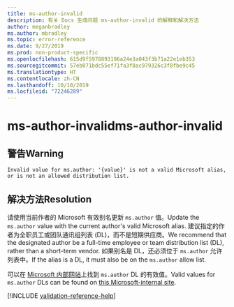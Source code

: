 ```yaml
---
title: ms-author-invalid
description: 有关 Docs 生成问题 ms-author-invalid 的解释和解决方法
author: meganbradley
ms.author: mbradley
ms.topic: error-reference
ms.date: 9/27/2019
ms.prod: non-product-specific
ms.openlocfilehash: 615d9f5978893196a24e3a043f3b71a22e1eb353
ms.sourcegitcommit: 57eb071bdc55ef71fa3f8ac979326c3f8fbe9c45
ms.translationtype: HT
ms.contentlocale: zh-CN
ms.lasthandoff: 10/10/2019
ms.locfileid: "72246289"
---
```

# <a name="ms-author-invalid"></a><span data-ttu-id="6f4c1-103">ms-author-invalid</span><span class="sxs-lookup"><span data-stu-id="6f4c1-103">ms-author-invalid</span></span>

## <a name="warning"></a><span data-ttu-id="6f4c1-104">警告</span><span class="sxs-lookup"><span data-stu-id="6f4c1-104">Warning</span></span>

`Invalid value for ms.author: '{value}' is not a valid Microsoft alias, or is not an allowed distribution list.`

## <a name="resolution"></a><span data-ttu-id="6f4c1-105">解决方法</span><span class="sxs-lookup"><span data-stu-id="6f4c1-105">Resolution</span></span>

<span data-ttu-id="6f4c1-106">请使用当前作者的 Microsoft 有效别名更新 `ms.author` 值。</span><span class="sxs-lookup"><span data-stu-id="6f4c1-106">Update the `ms.author` value with the current author's valid Microsoft alias.</span></span> <span data-ttu-id="6f4c1-107">建议指定的作者为全职员工或团队通讯组列表 (DL)，而不是短期供应商。</span><span class="sxs-lookup"><span data-stu-id="6f4c1-107">We recommend that the designated author be a full-time employee or team distribution list (DL), rather than a short-term vendor.</span></span> <span data-ttu-id="6f4c1-108">如果别名是 DL，还必须位于 `ms.author` 允许列表中。</span><span class="sxs-lookup"><span data-stu-id="6f4c1-108">If the alias is a DL, it must also be on the `ms.author` allow list.</span></span>

<span data-ttu-id="6f4c1-109">可以在 [Microsoft 内部网站](https://docsmetadatatool.azurewebsites.net/allowlists)上找到 `ms.author` DL 的有效值。</span><span class="sxs-lookup"><span data-stu-id="6f4c1-109">Valid values for `ms.author` DLs can be found on [this Microsoft-internal site](https://docsmetadatatool.azurewebsites.net/allowlists).</span></span>

<!--make sure to add this file to your includes folder and verify the path-->
[!INCLUDE [validation-reference-help](includes/validation-reference-help.md)]
